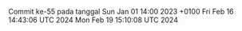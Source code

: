 Commit ke-55 pada tanggal Sun Jan 01 14:00 2023 +0100
Fri Feb 16 14:43:06 UTC 2024
Mon Feb 19 15:10:08 UTC 2024
